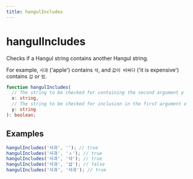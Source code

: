 ```yaml
---
title: hangulIncludes
---
```


# hangulIncludes

Checks if a Hangul string contains another Hangul string.

For example, `사과` ('apple') contains `삭`, and `값이 비싸다` ('it is expensive') contains `갑` or `빘`.

```typescript
function hangulIncludes(
  // The string to be checked for containing the second argument y
  x: string,
  // The string to be checked for inclusion in the first argument x
  y: string
): boolean;
```

## Examples

```typescript
hangulIncludes('사과', ''); // true
hangulIncludes('사과', 'ㅅ'); // true
hangulIncludes('사과', '삭'); // true
hangulIncludes('사과', '삽'); // false
hangulIncludes('사과', '사과'); // true
```
